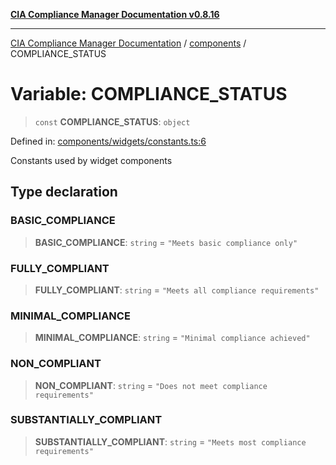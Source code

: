 [**CIA Compliance Manager Documentation v0.8.16**](../../README.md)

***

[CIA Compliance Manager Documentation](../../modules.md) / [components](../README.md) / COMPLIANCE\_STATUS

# Variable: COMPLIANCE\_STATUS

> `const` **COMPLIANCE\_STATUS**: `object`

Defined in: [components/widgets/constants.ts:6](https://github.com/Hack23/cia-compliance-manager/blob/96f4020424aba8c55d4fe94eddf596babc070968/src/components/widgets/constants.ts#L6)

Constants used by widget components

## Type declaration

### BASIC\_COMPLIANCE

> **BASIC\_COMPLIANCE**: `string` = `"Meets basic compliance only"`

### FULLY\_COMPLIANT

> **FULLY\_COMPLIANT**: `string` = `"Meets all compliance requirements"`

### MINIMAL\_COMPLIANCE

> **MINIMAL\_COMPLIANCE**: `string` = `"Minimal compliance achieved"`

### NON\_COMPLIANT

> **NON\_COMPLIANT**: `string` = `"Does not meet compliance requirements"`

### SUBSTANTIALLY\_COMPLIANT

> **SUBSTANTIALLY\_COMPLIANT**: `string` = `"Meets most compliance requirements"`

